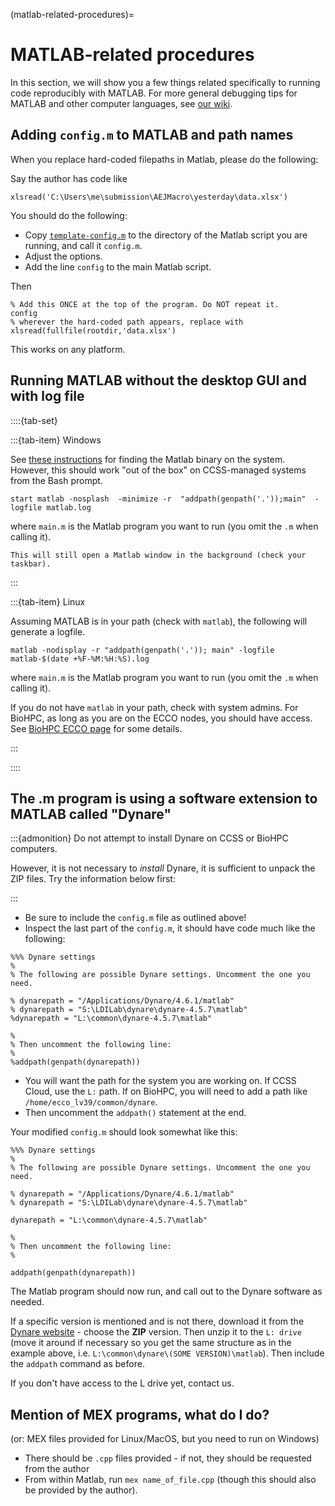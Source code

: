 (matlab-related-procedures)=
# MATLAB-related procedures

In this section, we will show you a few things related specifically to running code reproducibly with MATLAB. For more general debugging tips for MATLAB and other computer languages, see [our wiki](https://github.com/labordynamicsinstitute/replicability-training/wiki/Matlab-Tips).

## Adding `config.m` to MATLAB and path names

When you replace hard-coded filepaths in Matlab, please do the following:

Say the author has code like

```
xlsread('C:\Users\me\submission\AEJMacro\yesterday\data.xlsx')
```

You should do the following:

- Copy [`template-config.m`](https://raw.githubusercontent.com/AEADataEditor/replication-template/master/template-config.m) to the directory of the Matlab script you are running, and call it `config.m`.
- Adjust the options. 
- Add the line `config` to the main Matlab script.

Then

```
% Add this ONCE at the top of the program. Do NOT repeat it.
config
% wherever the hard-coded path appears, replace with
xlsread(fullfile(rootdir,'data.xlsx')
```

This works on any platform.


## Running MATLAB without the desktop GUI and with log file

::::{tab-set}

:::{tab-item} Windows


See [these instructions](https://www.mathworks.com/matlabcentral/answers/102082-how-do-i-call-matlab-from-the-dos-prompt) for finding the Matlab binary on the system. However, this should work "out of the box" on CCSS-managed systems from the Bash prompt. 

```
start matlab -nosplash  -minimize -r  "addpath(genpath('.'));main"  -logfile matlab.log
```

where `main.m` is the Matlab program you want to run (you omit the `.m` when calling it). 

```{note}
This will still open a Matlab window in the background (check your taskbar). 
```

:::

:::{tab-item} Linux

Assuming MATLAB is in your path (check with `matlab`), the following will generate a logfile. 

```
matlab -nodisplay -r "addpath(genpath('.')); main" -logfile matlab-$(date +%F-%M:%H:%S).log
```

where `main.m` is the Matlab program you want to run (you omit the `.m` when calling it). 

If you do not have `matlab` in your path, check with system admins. For BioHPC, as long as you are on the ECCO nodes, you should have access. See [BioHPC ECCO page](https://biohpc.cornell.edu/lab/ecco.htm) for some details.

:::

::::



## The .m program is using a software extension to MATLAB called "Dynare"

:::{admonition} Do not attempt to install Dynare on CCSS or BioHPC computers. 

However, it is not necessary to *install* Dynare, it is sufficient to unpack the ZIP files. Try the information below first:  

:::

- Be sure to include the `config.m` file as outlined above!
- Inspect the last part of the `config.m`, it should have code much like the following:

```
%%% Dynare settings
%
% The following are possible Dynare settings. Uncomment the one you need.

% dynarepath = "/Applications/Dynare/4.6.1/matlab"
% dynarepath = "S:\LDILab\dynare\dynare-4.5.7\matlab"
%dynarepath = "L:\common\dynare-4.5.7\matlab"

% 
% Then uncomment the following line:
%
%addpath(genpath(dynarepath))
```

- You will want the path for the system you are working on. If CCSS Cloud, use the `L:` path. If on BioHPC, you will need to add a path like `/home/ecco_lv39/common/dynare`.
- Then uncomment the `addpath()` statement at the end.

Your modified `config.m` should look somewhat like this:

```
%%% Dynare settings
%
% The following are possible Dynare settings. Uncomment the one you need.

% dynarepath = "/Applications/Dynare/4.6.1/matlab"
% dynarepath = "S:\LDILab\dynare\dynare-4.5.7\matlab"

dynarepath = "L:\common\dynare-4.5.7\matlab"

% 
% Then uncomment the following line:
%

addpath(genpath(dynarepath))
```

The Matlab program should now run, and call out to the Dynare software as needed.

If a specific version is mentioned and is not there, download it from the [Dynare website](https://www.dynare.org/download/) - choose the **ZIP** version. Then unzip it to the `L: drive` (move it around if necessary so you get the same structure as in the example above, i.e. `L:\common\dynare\(SOME VERSION)\matlab`). Then include the `addpath` command as before.

If you don't have access to the L drive yet, contact us.
 
## Mention of MEX programs, what do I do?

(or: MEX files provided for Linux/MacOS, but you need to run on Windows)

- There should be `.cpp` files provided - if not, they should be requested from the author
- From within Matlab, run `mex name_of_file.cpp` (though this should also be provided by the author).
